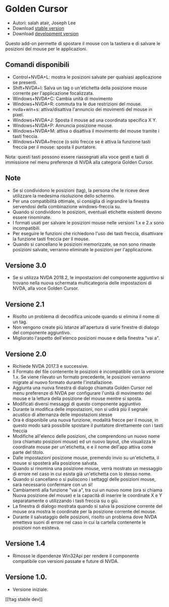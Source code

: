 # Golden Cursor #

* Autori: salah atair, Joseph Lee
* Download [stable version][1]
* Download [development version][2]

Questo add-on permette di spostare il mouse con la tastiera e di salvare le
posizioni del mouse per le applicazioni. 

## Comandi disponibili

* Control+NVDA+L: mostra le posizioni salvate per qualsiasi applicazione se
  presenti.
* Shift+NVDA+l: Salva un tag o un'etichetta della posizione mouse corrente
  per l'applicazione focalizzata.
* Windows+NVDA+C: Cambia unità di movimento
* Windows+NVDA+R: commuta tra le due  restrizioni del mouse.
* nvda+win+s: attiva/disattiva l'annuncio dei movimenti del mouse in pixel.
* Windows+NVDA+J: Sposta il mouse ad una coordinata specifica X Y.
* Windows+NVDA+P: Annuncia posizione mouse.
* Windows+NVDA+M: attiva o disattiva il movimento del mouse tramite i tasti
  freccia.
* Windows+NVDA+frecce (o solo frecce se è attiva la funzione tasti freccia
  per il mouse: sposta il puntatore.

Nota: questi tasti possono essere riassegnati alla voce gesti e tasti di
immissione nel menu preferenze di NVDA alla categoria Golden Cursor.

## Note

* Se si condividono le posizioni (tag), la persona che le riceve deve
  utilizzare la medesima risoluzione dello schermo.
* Per una compatibilità ottimale, si consiglia di ingrandire la finestra
  servendosi della combinazione windows-freccia su.
* Quando si condividono le posizioni, eventuali etichette esistenti devono
  essere rinominate.
* I formati usati per salvare le posizioni mouse nelle versioni 1.x e 2.x
  sono incompatibili.
* Per eseguire le funzioni che richiedono l'uso dei tasti freccia,
  disattivare la funzione tasti freccia per il mouse.
* Quando si cancellano le posizioni memorizzate, se non sono rimaste
  posizioni salvate, verranno eliminate le posizioni per l'applicazione.

## Versione 3.0

* Se si utilizza NVDA 2018.2, le impostazioni del componente aggiuntivo si
  trovano nella nuova schermata multicategoria delle impostazioni di NVDA,
  alla voce Golden Cursor.

## Versione 2.1

* Risolto un problema di decodifica unicode quando si elimina il nome di un
  tag.
* Non vengono create più istanze all'apertura di varie finestre di dialogo
  del componente aggiuntivo.
* Migliorato l'aspetto dell'elenco posizioni mouse e della finestra "vai a".

## Versione 2.0

* Richiede NVDA 2017.3 e successive.
* Il Formato del file contenente le posizioni è incompatibile con la
  versione 1.x. Se viene rilevato un formato precedente, le posizioni
  verranno migrate al nuovo formato durante l'installazione.
* Aggiunta una nuova finestra di dialogo chiamata Golden Cursor nel menu
  preferenze di NVDA  per configurare l'unità di movimento del mouse e la
  lettura della posizione del mouse mentre si sposta.
* Modificati diversi messaggi di questo componente aggiuntivo
* Durante la modifica delle impostazioni, non si udirà più il segnale
  acustico di alternanza delle impostazioni stesse
* Ora è disponibile una nuova funzione,  modalità frecce per il mouse, in
  questo modo sarà possibile spostare il puntatore direttamente con i tasti
  freccia
* Modifiche all'elenco delle posizioni, che comprendono un nuovo nome (ora
  chiamato posizioni mouse) ed un nuovo layout, che visualizza le coordinate
  mouse per un'etichetta, e e il nome dell'app attiva come parte del titolo.
* Dalle impostazioni posizione mouse, premendo invio su un'etichetta, il
  mouse si sposterà alla posizione salvata.
* Quando si rinomina una posizione mouse, verrà mostrato un messaggio di
  errore nel caso in cui esista già un'etichetta con lo stesso nome.
* Quando si cancellano o si puliscono i settaggi delle posizioni mouse, sarà
  necessario confermare con un sì!
* Cambiamenti alla funzione "vai a", tra cui un nuovo nome (ora si chiama
  Nuova posizione del mouse) e la capacità di inserire le coordinate X e Y
  separatamente o utilizzando i tasti freccia su o giù. 
* La finestra di dialogo mostrata quando si salva la posizione corrente del
  mouse ora mostra le coordinate per la posizione corrente del mouse. 
* Durante il salvataggio delle posizioni, risolto un problema dove NVDA
  emetteva suoni di errore nel caso in cui la cartella contenente le
  posizioni non esisteva.

## Versione 1.4

* Rimosse le dipendenze Win32Api per rendere il componente compatibile con
  versioni passate e future di NVDA.

## Versione 1.0.

* Versione iniziale.

[[!tag stable dev]]

[1]: https://addons.nvda-project.org/files/get.php?file=gc

[2]: https://addons.nvda-project.org/files/get.php?file=gc-dev
